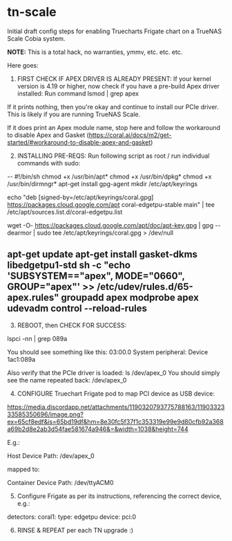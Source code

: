 # tn-scale

Initial draft config steps for enabling Truecharts Frigate chart on a TrueNAS Scale Cobia system.

**NOTE:**
This is a total hack, no warranties, ymmv, etc. etc. etc.

Here goes:

1) FIRST CHECK IF APEX DRIVER IS ALREADY PRESENT:
If your kernel version is 4.19 or higher, now check if you have a pre-build Apex driver installed:
Run command
lsmod | grep apex

If it prints nothing, then you're okay and continue to install our PCIe driver.
This is likely if you are running TrueNAS Scale.

If it does print an Apex module name, stop here and follow the workaround to disable Apex and Gasket (https://coral.ai/docs/m2/get-started/#workaround-to-disable-apex-and-gasket)


2) INSTALLING PRE-REQS:
Run following script as root / run individual commands with sudo:

--
#!/bin/sh
chmod +x /usr/bin/apt*
chmod +x /usr/bin/dpkg*
chmod +x /usr/bin/dirmngr*
apt-get install gpg-agent
mkdir /etc/apt/keyrings

echo "deb [signed-by=/etc/apt/keyrings/coral.gpg] https://packages.cloud.google.com/apt coral-edgetpu-stable main" | tee /etc/apt/sources.list.d/coral-edgetpu.list

wget -O- https://packages.cloud.google.com/apt/doc/apt-key.gpg | gpg --dearmor | sudo tee /etc/apt/keyrings/coral.gpg > /dev/null

apt-get update
apt-get install gasket-dkms libedgetpu1-std
sh -c "echo 'SUBSYSTEM==\"apex\", MODE=\"0660\", GROUP=\"apex\"' >> /etc/udev/rules.d/65-apex.rules"
groupadd apex
modprobe apex
udevadm control --reload-rules
--

3) REBOOT, then
CHECK FOR SUCCESS:

lspci -nn | grep 089a

You should see something like this:
03:00.0 System peripheral: Device 1ac1:089a


Also verify that the PCIe driver is loaded:
ls /dev/apex_0
You should simply see the name repeated back:
/dev/apex_0


4) CONFIGURE Truechart Frigate pod to map PCI device as USB device:

https://media.discordapp.net/attachments/1190320793775788163/1190332333585350696/image.png?ex=65cf8edf&is=65bd19df&hm=8e30fc5f37f1c353319e99e9d80cfb92a368a69b2d8e2ab3d54fae581674a946&=&width=1038&height=744

E.g.:

Host Device Path:
/dev/apex_0

mapped to:

Container Device Path:
/dev/ttyACM0


5) Configure Frigate as per its instructions, referencing the correct device, e.g.:

detectors:
  coral1:
    type: edgetpu
    device: pci:0

6) RINSE & REPEAT per each TN upgrade :)
   

